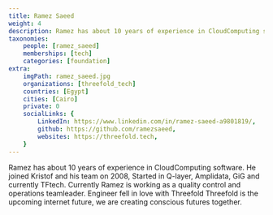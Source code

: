 ```yaml
---
title: Ramez Saeed
weight: 4
description: Ramez has about 10 years of experience in CloudComputing software.
taxonomies:
    people: [ramez_saeed]
    memberships: [tech]
    categories: [foundation]
extra:
    imgPath: ramez_saeed.jpg
    organizations: [threefold_tech]
    countries: [Egypt]
    cities: [Cairo]
    private: 0
    socialLinks: {
        LinkedIn: https://www.linkedin.com/in/ramez-saeed-a9801819/,
        github: https://github.com/ramezsaeed,
        websites: https://threefold.tech,
    }
---
```


Ramez has about 10 years of experience in CloudComputing software. He joined Kristof and his team on 2008, Started in Q-layer, Amplidata, GiG and currently TFtech. Currently Ramez is working as a quality control and operations teamleader. Engineer fell in love with Threefold Threefold is the upcoming internet future, we are creating conscious futures together.
